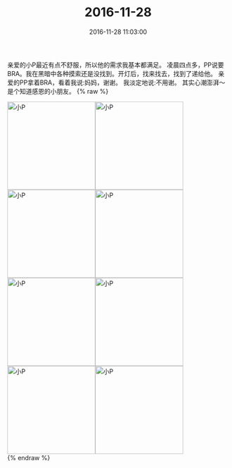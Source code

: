 ﻿---
title: "2016-11-28"
date: 2016-11-28 11:03:00
tags: 文字
categories: 妈妈
---
亲爱的小P最近有点不舒服，所以他的需求我基本都满足。
凌晨四点多，PP说要BRA。我在黑暗中各种摸索还是没找到。开灯后，找来找去，找到了递给他。
亲爱的PP拿着BRA，看着我说:妈妈，谢谢。
我淡定地说:不用谢。
其实心潮澎湃～是个知道感恩的小朋友。
{% raw %}
<div style="width:500 px">
<div style="float:left; width:100 px"><img src="/images/微信图片_20171012151734.jpg" width="200" alt="小P"></div>
<div style="float:left; width:100 px"><img src="/images/微信图片_20171012151742.jpg" width="200" alt="小P"></div>
<div style="float:left; width:100 px"><img src="/images/微信图片_20171012151750.jpg" width="200" alt="小P"></div>
<div style="float:left; width:100 px"><img src="/images/微信图片_20171012151757.jpg" width="200" alt="小P"></div>
<div style="float:left; width:100 px"><img src="/images/微信图片_20171012151804.jpg" width="200" alt="小P"></div>
<div style="float:left; width:100 px"><img src="/images/微信图片_20171012151813.jpg" width="200" alt="小P"></div>
<div style="float:left; width:100 px"><img src="/images/微信图片_20171012151821.jpg" width="200" alt="小P"></div>
<div style="float:left; width:100 px"><img src="/images/微信图片_20171012151828.jpg" width="200" alt="小P"></div>
<div style="clear:both"></div>
</div>
{% endraw %}